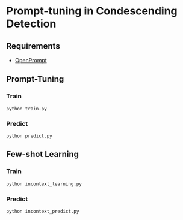 # Prompt-tuning in Condescending Detection

## Requirements
- [OpenPrompt](https://github.com/NiuJ1ao/OpenPrompt)

## Prompt-Tuning
### Train
```
python train.py
```
### Predict
```
python predict.py
```
## Few-shot Learning
### Train
```
python incontext_learning.py
```
### Predict
```
python incontext_predict.py
```